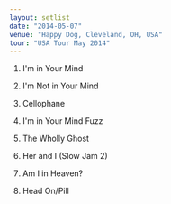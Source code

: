 ```yaml
---
layout: setlist
date: "2014-05-07"
venue: "Happy Dog, Cleveland, OH, USA"
tour: "USA Tour May 2014"
---
```



 1. I'm in Your Mind

 2. I'm Not in Your Mind

 3. Cellophane

 4. I'm in Your Mind Fuzz

 5. The Wholly Ghost

 6. Her and I (Slow Jam 2)

 7. Am I in Heaven?

 8. Head On/Pill



